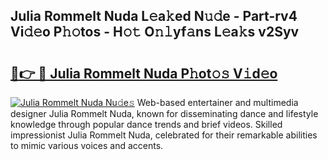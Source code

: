 ## Julia Rommelt Nuda L𝚎a𝚔ed N𝚞𝚍e - Part-rv4 Vi𝚍𝚎o P𝚑𝚘tos - H𝚘𝚝 O𝚗𝚕yf𝚊ns L𝚎a𝚔s v2Syv

# <h2><a href="http://kfdo4d.oniu.top/?m=Julia+Rommelt+Nuda">🔗👉 🔴 Julia Rommelt Nuda P𝚑ot𝚘𝚜 V𝚒d𝚎o</a></h2>

[![Julia Rommelt Nuda Nu𝚍e𝚜](https://i.imgur.com/0qMVB7G.gif)](http://kfdo4d.oniu.top/?m=Julia+Rommelt+Nuda)
Web-based entertainer and multimedia designer Julia Rommelt Nuda, known for disseminating dance and lifestyle knowledge through popular dance trends and brief videos. Skilled impressionist Julia Rommelt Nuda, celebrated for their remarkable abilities to mimic various voices and accents.  

